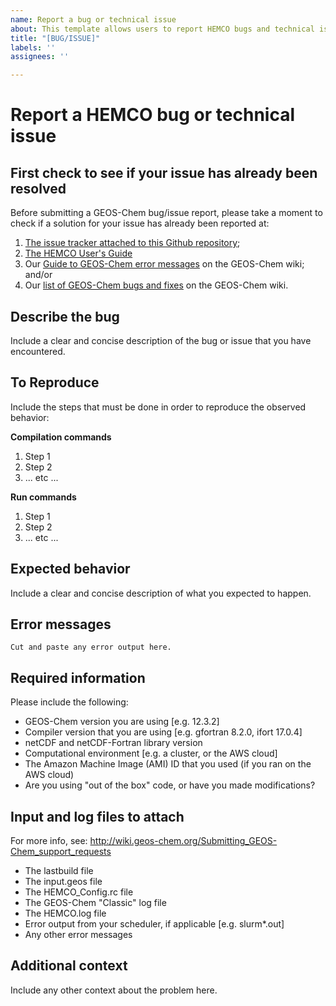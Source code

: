 ```yaml
---
name: Report a bug or technical issue
about: This template allows users to report HEMCO bugs and technical issues in the Github issue tracker.
title: "[BUG/ISSUE]"
labels: ''
assignees: ''

---
```


# Report a HEMCO bug or technical issue

## First check to see if your issue has already been resolved
Before submitting a GEOS-Chem bug/issue report, please take a moment to check if a solution for your issue has already been reported at:

1. [The issue tracker attached to this Github repository](https://github.com/geoschem/hemco/issues);
2. [The HEMCO User's Guide](http://wiki.geos-chem.org/The_HEMCO_User's_Guide)
2. Our [Guide to GEOS-Chem error messages](http://wiki.geos-chem.org/Guide_to_GEOS-Chem_error_messages) on the GEOS-Chem wiki; and/or
3. Our [list of GEOS-Chem bugs and fixes](http://wiki.geos-chem.org/Bugs_and_fixes) on the GEOS-Chem wiki.

## Describe the bug
Include a clear and concise description of the bug or issue that you have encountered.

## To Reproduce
Include the steps that must be done in order to reproduce the observed behavior:

**Compilation commands**
1. Step 1
2. Step 2
3. ... etc ...

**Run commands**
1. Step 1
2. Step 2
3. ... etc ...

## Expected behavior
Include a clear and concise description of what you expected to happen.

## Error messages
```
Cut and paste any error output here.
```

## Required information
Please include the following:
 - GEOS-Chem version you are using [e.g. 12.3.2]
 - Compiler version that you are using [e.g. gfortran 8.2.0, ifort 17.0.4] 
 - netCDF and netCDF-Fortran library version
 - Computational environment [e.g. a cluster, or the AWS cloud]
 - The Amazon Machine Image (AMI) ID that you used (if you ran on the AWS cloud)
 - Are you using "out of the box" code, or have you made modifications?

## Input and log files to attach
For more info, see: http://wiki.geos-chem.org/Submitting_GEOS-Chem_support_requests
 - The lastbuild file
 - The input.geos file
 - The HEMCO_Config.rc file
 - The GEOS-Chem "Classic" log file
 - The HEMCO.log file
 - Error output from your scheduler, if applicable [e.g. slurm*.out]
 - Any other error messages

## Additional context
Include any other context about the problem here.
